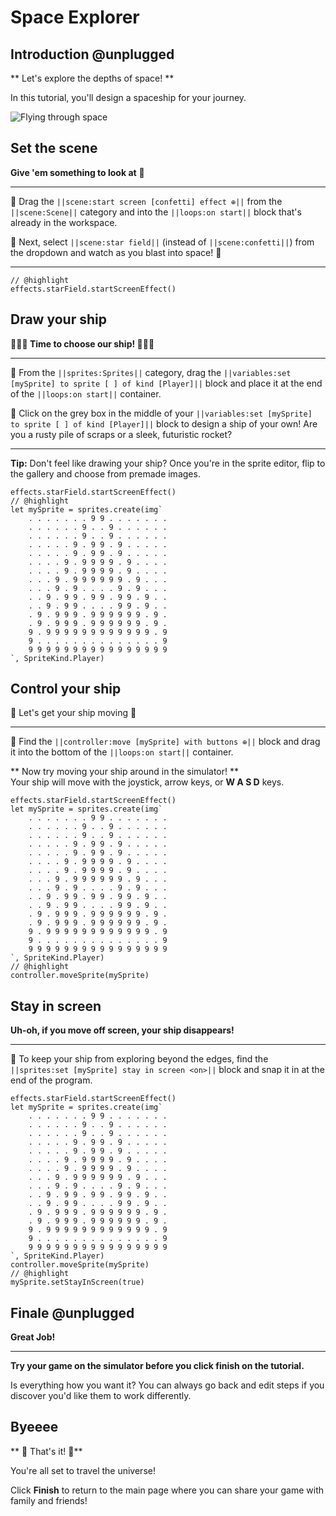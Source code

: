 # Space Explorer


## Introduction @unplugged

** Let's explore the depths of space! **

In this tutorial, you'll design a spaceship for your journey.

![Flying through space](/static/skillmap/space/space1.gif "Blasting through a starfield" )

## Set the scene
**Give 'em something to look at** 🔭

---


🔲 Drag the ``||scene:start screen [confetti] effect ⊕||`` from the  ``||scene:Scene||`` category and
into the ``||loops:on start||`` block that's already in the workspace.

🔲 Next, select ``||scene:star field||`` (instead of ``||scene:confetti||``) from the dropdown
and watch as you blast into space! 🚀 


---


```blocks
// @highlight
effects.starField.startScreenEffect()
```



## Draw your ship
**🧑🏿‍🚀 Time to choose our ship! 👩🏾‍🚀**

---

🔲 From the ``||sprites:Sprites||`` category, drag the ``||variables:set [mySprite] to sprite [ ] of kind [Player]||`` 
block  and place it at the end of the ``||loops:on start||`` container.

🔲 Click on the grey box in the middle of your
 ``||variables:set [mySprite] to sprite [ ] of kind [Player]||`` block
to design a ship of your own! Are you a rusty pile of scraps or a sleek, futuristic rocket?

---

**Tip:** Don't feel like drawing your ship? Once you're in the sprite editor,
flip to the gallery and choose from premade images.

```blocks
effects.starField.startScreenEffect()
// @highlight
let mySprite = sprites.create(img`
    . . . . . . . 9 9 . . . . . . .
    . . . . . . 9 . . 9 . . . . . .
    . . . . . . 9 . . 9 . . . . . .
    . . . . . 9 . 9 9 . 9 . . . . .
    . . . . . 9 . 9 9 . 9 . . . . .
    . . . . 9 . 9 9 9 9 . 9 . . . .
    . . . . 9 . 9 9 9 9 . 9 . . . .
    . . . 9 . 9 9 9 9 9 9 . 9 . . .
    . . . 9 . 9 . . . . 9 . 9 . . .
    . . 9 . 9 9 . 9 9 . 9 9 . 9 . .
    . . 9 . 9 9 . . . . 9 9 . 9 . .
    . 9 . 9 9 9 . 9 9 9 9 9 9 . 9 .
    . 9 . 9 9 9 . 9 9 9 9 9 9 . 9 .
    9 . 9 9 9 9 9 9 9 9 9 9 9 9 . 9
    9 . . . . . . . . . . . . . . 9
    9 9 9 9 9 9 9 9 9 9 9 9 9 9 9 9
`, SpriteKind.Player)
```

## Control your ship

🌟 Let's get your ship moving 🌟

---

🔲 Find the ``||controller:move [mySprite] with buttons ⊕||`` block 
and drag it into the bottom of the ``||loops:on start||`` container. 

** Now try moving your ship around in the simulator! **  
Your ship will move with the joystick, arrow keys, or **W A S D** keys.  



```blocks
effects.starField.startScreenEffect()
let mySprite = sprites.create(img`
    . . . . . . . 9 9 . . . . . . .
    . . . . . . 9 . . 9 . . . . . .
    . . . . . . 9 . . 9 . . . . . .
    . . . . . 9 . 9 9 . 9 . . . . .
    . . . . . 9 . 9 9 . 9 . . . . .
    . . . . 9 . 9 9 9 9 . 9 . . . .
    . . . . 9 . 9 9 9 9 . 9 . . . .
    . . . 9 . 9 9 9 9 9 9 . 9 . . .
    . . . 9 . 9 . . . . 9 . 9 . . .
    . . 9 . 9 9 . 9 9 . 9 9 . 9 . .
    . . 9 . 9 9 . . . . 9 9 . 9 . .
    . 9 . 9 9 9 . 9 9 9 9 9 9 . 9 .
    . 9 . 9 9 9 . 9 9 9 9 9 9 . 9 .
    9 . 9 9 9 9 9 9 9 9 9 9 9 9 . 9
    9 . . . . . . . . . . . . . . 9
    9 9 9 9 9 9 9 9 9 9 9 9 9 9 9 9
`, SpriteKind.Player)
// @highlight
controller.moveSprite(mySprite)
```

## Stay in screen

**Uh-oh, if you move off screen, your ship disappears!**

---

🔲 To keep your ship from exploring beyond the edges, find
 the ``||sprites:set [mySprite] stay in screen <on>||`` block and
snap it in at the end of the program.
 


```blocks
effects.starField.startScreenEffect()
let mySprite = sprites.create(img`
    . . . . . . . 9 9 . . . . . . .
    . . . . . . 9 . . 9 . . . . . .
    . . . . . . 9 . . 9 . . . . . .
    . . . . . 9 . 9 9 . 9 . . . . .
    . . . . . 9 . 9 9 . 9 . . . . .
    . . . . 9 . 9 9 9 9 . 9 . . . .
    . . . . 9 . 9 9 9 9 . 9 . . . .
    . . . 9 . 9 9 9 9 9 9 . 9 . . .
    . . . 9 . 9 . . . . 9 . 9 . . .
    . . 9 . 9 9 . 9 9 . 9 9 . 9 . .
    . . 9 . 9 9 . . . . 9 9 . 9 . .
    . 9 . 9 9 9 . 9 9 9 9 9 9 . 9 .
    . 9 . 9 9 9 . 9 9 9 9 9 9 . 9 .
    9 . 9 9 9 9 9 9 9 9 9 9 9 9 . 9
    9 . . . . . . . . . . . . . . 9
    9 9 9 9 9 9 9 9 9 9 9 9 9 9 9 9
`, SpriteKind.Player)
controller.moveSprite(mySprite)
// @highlight
mySprite.setStayInScreen(true)

```


## Finale @unplugged

**Great Job!**

---

**Try your game on the simulator
before you click finish on the tutorial.**  

Is everything how you want it? You can always go back and edit steps if you discover you'd like them to work differently.



## Byeeee

** 🚀 That's it! 🚀**

You're all set to travel the universe!

Click **Finish** to return to the main page where you can share your game
with family and friends!
